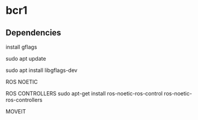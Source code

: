 # bcr1

## Dependencies
install gflags

sudo apt update

sudo apt install libgflags-dev

ROS NOETIC

ROS CONTROLLERS
sudo apt-get install ros-noetic-ros-control ros-noetic-ros-controllers

MOVEIT
